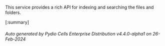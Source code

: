 






This service provides a rich API for indexing and searching the files and folders.

[:summary]

###### Auto generated by Pydio Cells Enterprise Distribution v4.4.0-alpha1 on 26-Feb-2024
